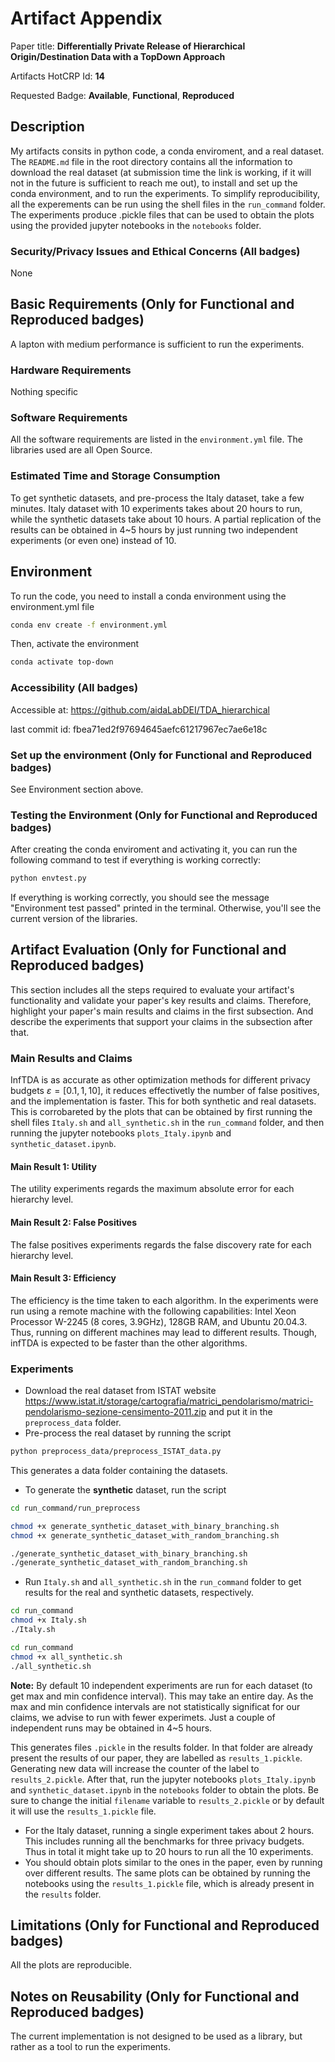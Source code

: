 # Artifact Appendix

Paper title: **Differentially Private Release of Hierarchical Origin/Destination
Data with a TopDown Approach**

Artifacts HotCRP Id: **14**

Requested Badge: **Available**, **Functional**, **Reproduced**

## Description

My artifacts consits in python code, a conda enviroment, and a real dataset. The
`README.md` file in the root directory contains all the information to download the real dataset
(at submission time the link is working, if it will not in the future is sufficient to reach me out), to
install and set up the conda environment, and to run the experiments. To simplify reproducibility,
all the experements can be run using the shell files in the `run_command` folder.
The experiments produce .pickle files that can be used to obtain the plots using
the provided jupyter notebooks in the `notebooks` folder.

### Security/Privacy Issues and Ethical Concerns (All badges)

None

## Basic Requirements (Only for Functional and Reproduced badges)

A lapton with medium performance is sufficient to run the experiments.

### Hardware Requirements

Nothing specific

### Software Requirements

All the software requirements are listed in the `environment.yml` file. The libraries used are all Open Source.

### Estimated Time and Storage Consumption

To get synthetic datasets, and pre-process the Italy dataset, take a few minutes. 
Italy dataset with 10 experiments takes about 20 hours to run, while the synthetic datasets take about 10 hours.
A partial replication of the results can be obtained in 4~5 hours by just running two independent experiments (or even one) instead of 10.

## Environment

To run the code, you need to install a conda environment using the environment.yml file

```bash
conda env create -f environment.yml
```

Then, activate the environment

```bash
conda activate top-down
```

### Accessibility (All badges)

Accessible at: https://github.com/aidaLabDEI/TDA_hierarchical

last commit id: fbea71ed2f97694645aefc61217967ec7ae6e18c

### Set up the environment (Only for Functional and Reproduced badges)

See Environment section above.

### Testing the Environment (Only for Functional and Reproduced badges)

After creating the conda enviroment and activating it, you can run the following command to test if everything is
working correctly:

```bash
python envtest.py
```

If everything is working correctly, you should see the message "Environment test passed" printed in the terminal.
Otherwise, you'll see the current version of the libraries.

## Artifact Evaluation (Only for Functional and Reproduced badges)

This section includes all the steps required to evaluate your artifact's functionality and validate your paper's key
results and claims.
Therefore, highlight your paper's main results and claims in the first subsection. And describe the experiments that
support your claims in the subsection after that.

### Main Results and Claims

InfTDA is as accurate as other optimization methods for different privacy budgets $\varepsilon = [0.1, 1, 10]$, it
reduces
effectivetly the number of false positives, and the implementation is faster.
This for both synthetic and real datasets. This is corrobareted by the plots that can be obtained by first running the
shell
files `Italy.sh` and `all_synthetic.sh` in the `run_command` folder, and then running the jupyter notebooks
`plots_Italy.ipynb` and
`synthetic_dataset.ipynb`.

#### Main Result 1: Utility

The utility experiments regards the maximum absolute error for each hierarchy level.

#### Main Result 2: False Positives

The false positives experiments regards the false discovery rate for each hierarchy level.

#### Main Result 3: Efficiency

The efficiency is the time taken to each algorithm. In the experiments were run using a remote machine with the
following
capabilities: Intel Xeon Processor W-2245 (8
cores, 3.9GHz), 128GB RAM, and Ubuntu 20.04.3. Thus, running on different machines may lead to different results.
Though, infTDA
is expected to be faster than the other algorithms.

### Experiments

- Download the real dataset from ISTAT website https://www.istat.it/storage/cartografia/matrici_pendolarismo/matrici-pendolarismo-sezione-censimento-2011.zip
and put it in the `preprocess_data` folder.
- Pre-process the real dataset by running the script 
```bash
python preprocess_data/preprocess_ISTAT_data.py
```
This generates a data folder containing the datasets.
- To generate the **synthetic** dataset, run the script
```bash
cd run_command/run_preprocess

chmod +x generate_synthetic_dataset_with_binary_branching.sh
chmod +x generate_synthetic_dataset_with_random_branching.sh

./generate_synthetic_dataset_with_binary_branching.sh
./generate_synthetic_dataset_with_random_branching.sh

```
- Run `Italy.sh` and `all_synthetic.sh` in the `run_command` folder to get results for the real and synthetic datasets,
  respectively. 

```bash
cd run_command
chmod +x Italy.sh
./Italy.sh
```
```bash
cd run_command
chmod +x all_synthetic.sh
./all_synthetic.sh
```
**Note:** By default 10 independent experiments are run for each dataset (to get max and min confidence interval). This may take an entire day. 
As the max and min confidence intervals are not statistically significat for our claims, we advise to run with fewer experimets. Just a couple 
of independent runs may be obtained in 4~5 hours.

  This generates files `.pickle` in the results folder. In that folder are already present the results of our paper, they are
  labelled as `results_1.pickle`.
  Generating new data will increase the counter of the label to `results_2.pickle`.
  After that, run the jupyter notebooks `plots_Italy.ipynb` and `synthetic_dataset.ipynb` in the `notebooks` folder to
  obtain the plots. Be sure to
  change the initial `filename` variable to `results_2.pickle` or by default it will use the `results_1.pickle` file.
- For the Italy dataset, running a single experiment takes about 2 hours. This includes running all the benchmarks for three privacy budgets. Thus
in total it might take up to 20 hours to run all the 10 experiments. 
- You should obtain plots similar to the ones in the paper, even by running over different results. The same plots can
  be obtained by running the notebooks
  using the `results_1.pickle` file, which is already present in the `results` folder.

## Limitations (Only for Functional and Reproduced badges)

All the plots are reproducible.

## Notes on Reusability (Only for Functional and Reproduced badges)
The current implementation is not designed to be used as a library, but rather as a tool to run the experiments.



